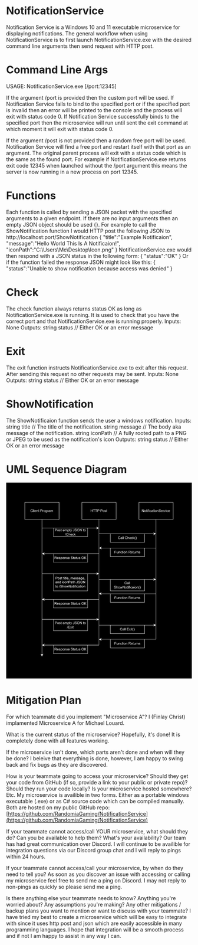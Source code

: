 ﻿# NotificationService
Notification Service is a Windows 10 and 11 executable microservice for displaying notifications.
The general workflow when using NotificationService is to first launch NotificationService.exe with the desired command line arguments
then send request with HTTP post.

# Command Line Args
USAGE: NotificationService.exe [/port:12345]

If the argument /port is provided then the custom port will be used.
If Notification Service fails to bind to the specified port or if the specified port is invalid then an error will be printed to the console and the process will exit with status code 0.
If Notification Service successfully binds to the specified port then the microservice will run until sent the exit command at which moment it will exit with status code 0.

If the argument /post is not provided then a random free port will be used.
Notification Service will find a free port and restart itself with that port as an argument.
The original parent process will exit with a status code which is the same as the found port.
For example if NotificationService.exe returns exit code 12345 when launched without the /port argument this means the server is now running in a new process on port 12345.

# Functions
Each function is called by sending a JSON packet with the specified arguments to a given endpoint.
If there are no input arguments then an empty JSON object should be used {}.
For example to call the ShowNotification function I would HTTP post the following JSON to http://localhost:port/ShowNotification
{
	"title":"Example Notificaion",
	"message":"Hello World This Is A Notificaion!",
	"iconPath":"C:\Users\Me\Desktop\Icon.png"
}
NotificationService.exe would then respond with a JSON status in the following form:
{
	"status":"OK"
}
Or if the function failed the response JSON might look like this:
{
	"status":"Unable to show notification because access was denied"
}

# Check
The check function always returns status OK as long as NotificationService.exe is running.
It is used to check that you have the correct port and that NotificationService.exe is running properly.
Inputs:
	None
Outputs:
	string status // Either OK or an error message

# Exit
The exit function instructs NotificationService.exe to exit after this request.
After sending this request no other requests may be sent.
Inputs:
	None
Outputs:
	string status // Either OK or an error message

# ShowNotification
The ShowNotificaion function sends the user a windows notification.
Inputs:
	string title // The title of the notification.
	string message // The body aka message of the notification.
	string iconPath // A fully rooted path to a PNG or JPEG to be used as the notification's icon
Outputs:
	string status // Either OK or an error message

# UML Sequence Diagram
![UML Sequence Diagram](UML.png)

# Mitigation Plan
For which teammate did you implement "Microservice A"?
I (Finlay Christ) implamented Microservice A for Michael Louard.

What is the current status of the microservice? Hopefully, it's done!
It is completely done with all features working.

If the microservice isn't done, which parts aren't done and when will they be done?
I beleive that everything is done, however, I am happy to swing back and fix bugs as they are discovered.

How is your teammate going to access your microservice? Should they get your code from GitHub (if so, provide a link to your public or private repo)? Should they run your code locally? Is your microservice hosted somewhere? Etc.
My microservice is availible in two forms. Either as a portable windows executable (.exe) or as C# source code which can be compiled manually.
Both are hosted on my public GitHub repo: [https://github.com/RandomiaGaming/NotificationService](https://github.com/RandomiaGaming/NotificationService)

If your teammate cannot access/call YOUR microservice, what should they do? Can you be available to help them? What's your availability?
Our team has had great communication over Discord. I will continue to be availible for integration questions via our Discord group chat and I will reply to pings within 24 hours.

If your teammate cannot access/call your microservice, by when do they need to tell you?
As soon as you discover an issue with accessing or calling my microservice feel free to send me a ping on Discord. I may not reply to non-pings as quickly so please send me a ping.

Is there anything else your teammate needs to know? Anything you're worried about? Any assumptions you're making? Any other mitigations / backup plans you want to mention or want to discuss with your teammate?
I have tried my best to create a microservice which will be easy to integrate with since it uses http post and json which are easily accessible in many programming languages.
I hope that integration will be a smooth process and if not I am happy to assist in any way I can.